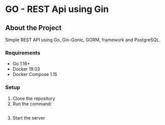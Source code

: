# GO - REST Api using Gin

## About the Project

Simple REST API using Go, Gin-Gonic, GORM, framework and PostgreSQL.

### Requirements

* Go 1.16+
* Docker 19.03
* Docker Compose 1.15

### Setup

1. Clone the repository
2. Run the command:
     ```docker-compose up

3. Start the server
